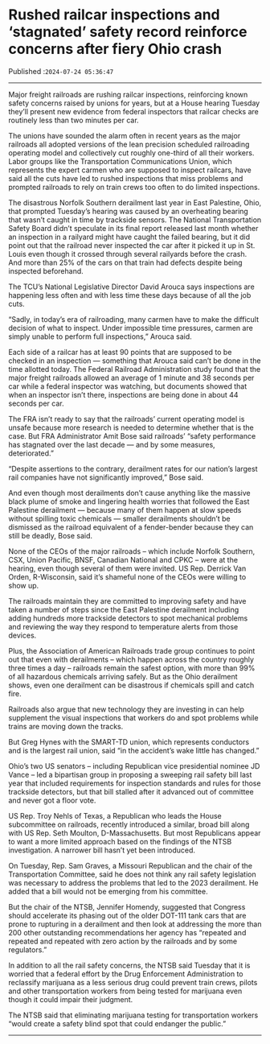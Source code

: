 # Rushed railcar inspections and ‘stagnated’ safety record reinforce concerns after fiery Ohio crash

Published :`2024-07-24 05:36:47`

---

Major freight railroads are rushing railcar inspections, reinforcing known safety concerns raised by unions for years, but at a House hearing Tuesday they’ll present new evidence from federal inspectors that railcar checks are routinely less than two minutes per car.

The unions have sounded the alarm often in recent years as the major railroads all adopted versions of the lean precision scheduled railroading operating model and collectively cut roughly one-third of all their workers. Labor groups like the Transportation Communications Union, which represents the expert carmen who are supposed to inspect railcars, have said all the cuts have led to rushed inspections that miss problems and prompted railroads to rely on train crews too often to do limited inspections.

The disastrous Norfolk Southern derailment last year in East Palestine, Ohio, that prompted Tuesday’s hearing was caused by an overheating bearing that wasn’t caught in time by trackside sensors. The National Transportation Safety Board didn’t speculate in its final report released last month whether an inspection in a railyard might have caught the failed bearing, but it did point out that the railroad never inspected the car after it picked it up in St. Louis even though it crossed through several railyards before the crash. And more than 25% of the cars on that train had defects despite being inspected beforehand.

The TCU’s National Legislative Director David Arouca says inspections are happening less often and with less time these days because of all the job cuts.

“Sadly, in today’s era of railroading, many carmen have to make the difficult decision of what to inspect. Under impossible time pressures, carmen are simply unable to perform full inspections,” Arouca said.

Each side of a railcar has at least 90 points that are supposed to be checked in an inspection — something that Arouca said can’t be done in the time allotted today. The Federal Railroad Administration study found that the major freight railroads allowed an average of 1 minute and 38 seconds per car while a federal inspector was watching, but documents showed that when an inspector isn’t there, inspections are being done in about 44 seconds per car.

The FRA isn’t ready to say that the railroads’ current operating model is unsafe because more research is needed to determine whether that is the case. But FRA Administrator Amit Bose said railroads’ “safety performance has stagnated over the last decade — and by some measures, deteriorated.”

“Despite assertions to the contrary, derailment rates for our nation’s largest rail companies have not significantly improved,” Bose said.

And even though most derailments don’t cause anything like the massive black plume of smoke and lingering health worries that followed the East Palestine derailment — because many of them happen at slow speeds without spilling toxic chemicals — smaller derailments shouldn’t be dismissed as the railroad equivalent of a fender-bender because they can still be deadly, Bose said.

None of the CEOs of the major railroads – which include Norfolk Southern, CSX, Union Pacific, BNSF, Canadian National and CPKC – were at the hearing, even though several of them were invited. US Rep. Derrick Van Orden, R-Wisconsin, said it’s shameful none of the CEOs were willing to show up.

The railroads maintain they are committed to improving safety and have taken a number of steps since the East Palestine derailment including adding hundreds more trackside detectors to spot mechanical problems and reviewing the way they respond to temperature alerts from those devices.

Plus, the Association of American Railroads trade group continues to point out that even with derailments – which happen across the country roughly three times a day – railroads remain the safest option, with more than 99% of all hazardous chemicals arriving safely. But as the Ohio derailment shows, even one derailment can be disastrous if chemicals spill and catch fire.

Railroads also argue that new technology they are investing in can help supplement the visual inspections that workers do and spot problems while trains are moving down the tracks.

But Greg Hynes with the SMART-TD union, which represents conductors and is the largest rail union, said “in the accident’s wake little has changed.”

Ohio’s two US senators – including Republican vice presidential nominee JD Vance – led a bipartisan group in proposing a sweeping rail safety bill last year that included requirements for inspection standards and rules for those trackside detectors, but that bill stalled after it advanced out of committee and never got a floor vote.

US Rep. Troy Nehls of Texas, a Republican who leads the House subcommittee on railroads, recently introduced a similar, broad bill along with US Rep. Seth Moulton, D-Massachusetts. But most Republicans appear to want a more limited approach based on the findings of the NTSB investigation. A narrower bill hasn’t yet been introduced.

On Tuesday, Rep. Sam Graves, a Missouri Republican and the chair of the Transportation Committee, said he does not think any rail safety legislation was necessary to address the problems that led to the 2023 derailment. He added that a bill would not be emerging from his committee.

But the chair of the NTSB, Jennifer Homendy, suggested that Congress should accelerate its phasing out of the older DOT-111 tank cars that are prone to rupturing in a derailment and then look at addressing the more than 200 other outstanding recommendations her agency has “repeated and repeated and repeated with zero action by the railroads and by some regulators.”

In addition to all the rail safety concerns, the NTSB said Tuesday that it is worried that a federal effort by the Drug Enforcement Administration to reclassify marijuana as a less serious drug could prevent train crews, pilots and other transportation workers from being tested for marijuana even though it could impair their judgment.

The NTSB said that eliminating marijuana testing for transportation workers “would create a safety blind spot that could endanger the public.”

---

